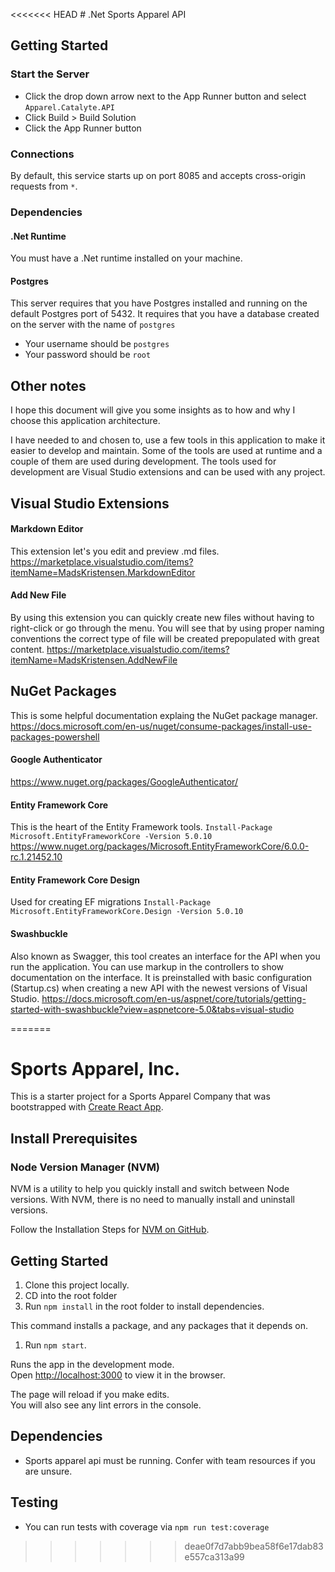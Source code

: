 <<<<<<< HEAD
﻿# .Net Sports Apparel API

## Getting Started

### Start the Server

- Click the drop down arrow next to the App Runner button and select `Apparel.Catalyte.API`
- Click Build > Build Solution
- Click the App Runner button

### Connections

By default, this service starts up on port 8085 and accepts cross-origin requests from `*`.

### Dependencies

#### .Net Runtime

You must have a .Net runtime installed on your machine.

#### Postgres

This server requires that you have Postgres installed and running on the default Postgres port of 5432. It requires that you have a database created on the server with the name of `postgres`
- Your username should be `postgres`
- Your password should be `root`

## Other notes
I hope this document will give you some insights as to how and why I choose this application architecture.

I have needed to and chosen to, use a few tools in this application to make it easier to develop and maintain.  Some of the tools are used at runtime and a couple of them are used during development.  The tools used for development are Visual Studio extensions and can be used with any project.
## Visual Studio Extensions

#### Markdown Editor
This extension let's you edit and preview .md files.
https://marketplace.visualstudio.com/items?itemName=MadsKristensen.MarkdownEditor

#### Add New File
By using this extension you can quickly create new files without having to right-click or go through the menu.  You will see that by using proper naming conventions the correct type of file will be created prepopulated with great content.
https://marketplace.visualstudio.com/items?itemName=MadsKristensen.AddNewFile

## NuGet Packages

This is some helpful documentation explaing the NuGet package manager.
https://docs.microsoft.com/en-us/nuget/consume-packages/install-use-packages-powershell

#### Google Authenticator
https://www.nuget.org/packages/GoogleAuthenticator/

#### Entity Framework Core
This is the heart of the Entity Framework tools.
`Install-Package Microsoft.EntityFrameworkCore -Version 5.0.10`
https://www.nuget.org/packages/Microsoft.EntityFrameworkCore/6.0.0-rc.1.21452.10

#### Entity Framework Core Design
Used for creating EF migrations
`Install-Package Microsoft.EntityFrameworkCore.Design -Version 5.0.10`

#### Swashbuckle
Also known as Swagger, this tool creates an interface for the API when you run the application.  You can use markup in the controllers to show documentation on the interface.  It is preinstalled with basic configuration (Startup.cs) when creating a new API with the newest versions of Visual Studio.
https://docs.microsoft.com/en-us/aspnet/core/tutorials/getting-started-with-swashbuckle?view=aspnetcore-5.0&tabs=visual-studio


 
=======
# Sports Apparel, Inc.

This is a starter project for a Sports Apparel Company that was bootstrapped with [Create React App](https://github.com/facebook/create-react-app).

## Install Prerequisites

### Node Version Manager (NVM)

NVM is a utility to help you quickly install and switch between Node versions. With NVM, there is no need to manually install and uninstall versions.

Follow the Installation Steps for [NVM on GitHub](https://github.com/coreybutler/nvm-windows).

## Getting Started

1. Clone this project locally.
1. CD into the root folder
1. Run `npm install` in the root folder to install dependencies.

This command installs a package, and any packages that it depends on.

1. Run `npm start`.

Runs the app in the development mode.\
Open [http://localhost:3000](http://localhost:3000) to view it in the browser.

The page will reload if you make edits.\
You will also see any lint errors in the console.

## Dependencies
* Sports apparel api must be running. Confer with team resources if you are unsure.

## Testing
* You can run tests with coverage via `npm run test:coverage`
>>>>>>> deae0f7d7abb9bea58f6e17dab83e557ca313a99
